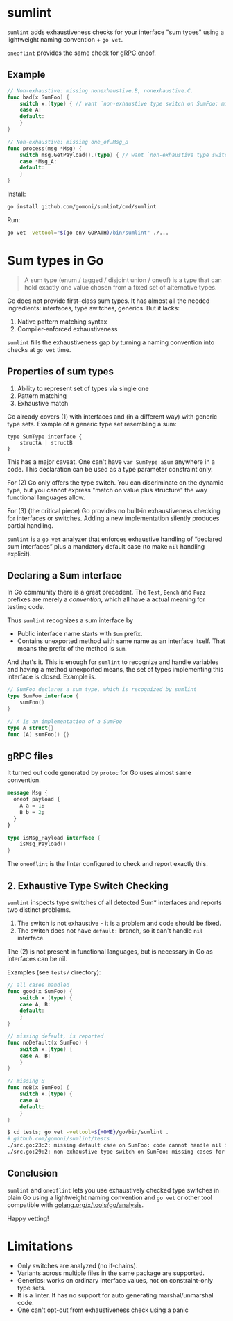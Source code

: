 # sumlint

`sumlint` adds exhaustiveness checks for your interface "sum types" using a lightweight
naming convention + `go vet`.

`oneoflint` provides the same check for [gRPC oneof](https://protobuf.dev/programming-guides/proto3/#oneof).

## Example

```go
// Non‑exhaustive: missing nonexhaustive.B, nonexhaustive.C.
func bad(x SumFoo) {
	switch x.(type) { // want `non-exhaustive type switch on SumFoo: missing cases for: nonexhaustive.B, nonexhaustive.C`
	case A:
	default:
	}
}

// Non‑exhaustive: missing one_of.Msg_B
func process(msg *Msg) {
	switch msg.GetPayload().(type) { // want `non-exhaustive type switch on isMsg_Payload: missing cases for: one_of.Msg_B`
	case *Msg_A:
	default:
	}
}
```

Install:

```sh
go install github.com/gomoni/sumlint/cmd/sumlint
```

Run:

```sh
go vet -vettool="$(go env GOPATH)/bin/sumlint" ./...
```

# Sum types in Go

> A sum type (enum / tagged / disjoint union / oneof) is a type that can hold exactly one value chosen from a fixed set of alternative types.

Go does not provide first–class sum types. It has almost all the needed ingredients: interfaces, type switches, generics. But it lacks:

1. Native pattern matching syntax
2. Compiler‑enforced exhaustiveness

`sumlint` fills the exhaustiveness gap by turning a naming convention into checks at `go vet` time.

## Properties of sum types

1. Ability to represent set of types via single one
2. Pattern matching
3. Exhaustive match

Go already covers (1) with interfaces and (in a different way) with generic type sets. Example of a generic type set resembling a sum:

```
type SumType interface {
	structA | structB
}
```

This has a major caveat. One can't have `var SumType aSum` anywhere in a code. This declaration can be used as a type parameter constraint only.

For (2) Go only offers the type switch. You can discriminate on the dynamic type, but you cannot express "match on value plus structure" the way functional languages allow.

For (3) (the critical piece) Go provides no built‑in exhaustiveness checking for interfaces or switches. Adding a new implementation silently produces partial handling.

`sumlint` is a `go vet` analyzer that enforces exhaustive handling of “declared sum interfaces” plus a mandatory default case (to make `nil` handling explicit).


## Declaring a Sum interface

In Go community there is a great precedent. The `Test`,
`Bench` and `Fuzz` prefixes are merely a _convention_, which all have a
actual meaning for testing code.

Thus `sumlint` recognizes a sum interface by

 * Public interface name starts with `Sum` prefix.
 * Contains unexported method with same name as an interface itself. That means the prefix of the method is `sum`.

And that's it. This is enough for `sumlint` to recognize and handle
variables and having a method unexported means, the set of types
implementing this interface is closed. Example is.

```go
// SumFoo declares a sum type, which is recognized by sumlint
type SumFoo interface {
	sumFoo()
}

// A is an implementation of a SumFoo
type A struct{}
func (A) sumFoo() {}
```

## gRPC files

It turned out code generated by `protoc` for Go uses almost same convention.

```proto
message Msg {
  oneof payload {
    A a = 1;
    B b = 2;
  }
}
```

```go
type isMsg_Payload interface {
	isMsg_Payload()
}
```

The `oneoflint` is the linter configured to check and report exactly this.

## 2. Exhaustive Type Switch Checking

`sumlint` inspects type switches of all detected Sum* interfaces and reports two distinct problems.

1. The switch is not exhaustive - it is a problem and code should be fixed.
2. The switch does not have `default:` branch, so it can't handle `nil` interface.

The (2) is not present in functional languages, but is necessary in Go as interfaces can be nil.

Examples (see `tests/` directory):

```go
// all cases handled
func good(x SumFoo) {
	switch x.(type) {
	case A, B:
	default:
	}
}

// missing default, is reported
func noDefault(x SumFoo) {
	switch x.(type) {
	case A, B:
	}
}

// missing B
func noB(x SumFoo) {
	switch x.(type) {
	case A:
	default:
	}
}
```

```sh
$ cd tests; go vet -vettool=${HOME}/go/bin/sumlint .
# github.com/gomoni/sumlint/tests
./src.go:23:2: missing default case on SumFoo: code cannot handle nil interface
./src.go:29:2: non-exhaustive type switch on SumFoo: missing cases for: github.com/gomoni/sumlint/tests.B
```

## Conclusion

`sumlint` and `oneoflint` lets you use exhaustively checked type switches in plain Go using a
lightweight naming convention and `go vet` or other tool compatible with [golang.org/x/tools/go/analysis](https://pkg.go.dev/golang.org/x/tools/go/analysis).

Happy vetting!

# Limitations

- Only switches are analyzed (no if‑chains).
- Variants across multiple files in the same package are supported.
- Generics: works on ordinary interface values, not on constraint-only type sets.
- It is a linter. It has no support for auto generating marshal/unmarshal code.
- One can't opt-out from exhaustiveness check using a panic
